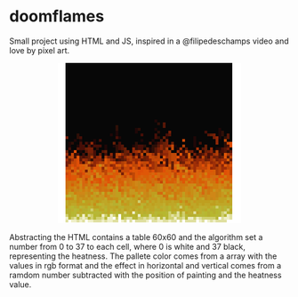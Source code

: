 # doomflames
Small project using HTML and JS, inspired in a @filipedeschamps video and love by pixel art.

<p align="center">
  <img src="GIF.gif"/>
</p>

Abstracting the HTML contains a table 60x60 and the algorithm set a number from 0 to 37 to each cell, where 0 is white and 37 black, 
representing the heatness. The pallete color comes from a array with the values in rgb format and the effect in horizontal and vertical comes from a ramdom number subtracted with the position of painting and the heatness value.
